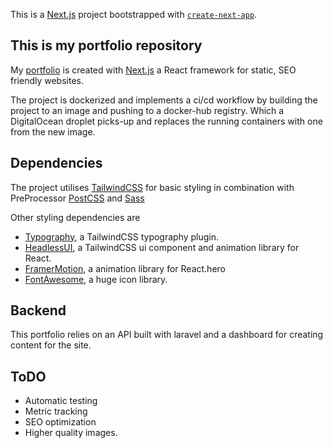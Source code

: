 This is a [Next.js](https://nextjs.org/) project bootstrapped with [`create-next-app`](https://github.com/vercel/next.js/tree/canary/packages/create-next-app).

## This is my portfolio repository 
My [portfolio](https://andersfejerskov.dk) is created with [Next.js](https://nextjs.org/) a React framework for static, SEO friendly websites.

The project is dockerized and implements a ci/cd workflow by building the project to an image and pushing to a docker-hub registry. Which a DigitalOcean droplet picks-up and replaces the running containers with one from the new image.

## Dependencies
The project utilises [TailwindCSS](https://tailwindcss.com/) for basic styling in combination with PreProcessor [PostCSS](https://postcss.org/) and [Sass](https://sass-lang.com/)

Other styling dependencies are 
* [Typography](https://github.com/tailwindlabs/tailwindcss-typography), a TailwindCSS typography plugin.
* [HeadlessUI](https://headlessui.dev/), a TailwindCSS ui component and animation library for React.
* [FramerMotion](https://www.framer.com/motion/), a animation library for React.hero
* [FontAwesome](https://fontawesome.com/), a huge icon library.

## Backend
This portfolio relies on an API built with laravel and a dashboard for creating content for the site. 

## ToDO
* Automatic testing
* Metric tracking
* SEO optimization
* Higher quality images.

